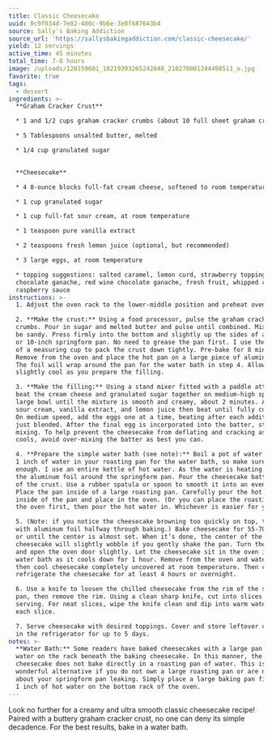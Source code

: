 ```yaml
---
title: Classic Cheesecake
uuid: 0c9f034d-7e82-480c-9b6e-3e0f687643b4
source: Sally's Baking Addiction
source_url: 'https://sallysbakingaddiction.com/classic-cheesecake/'
yield: 12 servings
active_time: 45 minutes
total_time: 7-8 hours
image: /uploads/128159601_10219393265242848_210270001244498511_o.jpg
favorite: true
tags:
  - dessert
ingredients: >-
  **Graham Cracker Crust**

  * 1 and 1/2 cups graham cracker crumbs (about 10 full sheet graham crackers)

  * 5 Tablespoons unsalted butter, melted

  * 1/4 cup granulated sugar
  

  **Cheesecake**

  * 4 8-ounce blocks full-fat cream cheese, softened to room temperature

  * 1 cup granulated sugar

  * 1 cup full-fat sour cream, at room temperature

  * 1 teaspoon pure vanilla extract

  * 2 teaspoons fresh lemon juice (optional, but recommended)

  * 3 large eggs, at room temperature

  * topping suggestions: salted caramel, lemon curd, strawberry topping,
  chocolate ganache, red wine chocolate ganache, fresh fruit, whipped cream, or
  raspberry sauce
instructions: >-
  1. Adjust the oven rack to the lower-middle position and preheat oven to 350°F

  2. **Make the crust:** Using a food processor, pulse the graham crackers into
  crumbs. Pour in sugar and melted butter and pulse until combined. Mixture will
  be sandy. Press firmly into the bottom and slightly up the sides of a 9-inch
  or 10-inch springform pan. No need to grease the pan first. I use the bottom
  of a measuring cup to pack the crust down tightly. Pre-bake for 8 minutes.
  Remove from the oven and place the hot pan on a large piece of aluminum foil.
  The foil will wrap around the pan for the water bath in step 4. Allow crust to
  slightly cool as you prepare the filling.

  3. **Make the filling:** Using a stand mixer fitted with a paddle attachment,
  beat the cream cheese and granulated sugar together on medium-high speed in a
  large bowl until the mixture is smooth and creamy, about 2 minutes. Add the
  sour cream, vanilla extract, and lemon juice then beat until fully combined.
  On medium speed, add the eggs one at a time, beating after each addition until
  just blended. After the final egg is incorporated into the batter, stop
  mixing. To help prevent the cheesecake from deflating and cracking as it
  cools, avoid over-mixing the batter as best you can.

  4. **Prepare the simple water bath (see note):** Boil a pot of water. You need
  1 inch of water in your roasting pan for the water bath, so make sure you boil
  enough. I use an entire kettle of hot water. As the water is heating up, wrap
  the aluminum foil around the springform pan. Pour the cheesecake batter on top
  of the crust. Use a rubber spatula or spoon to smooth it into an even layer.
  Place the pan inside of a large roasting pan. Carefully pour the hot water
  inside of the pan and place in the oven. (Or you can place the roasting pan in
  the oven first, then pour the hot water in. Whichever is easier for you.)

  5. (Note: if you notice the cheesecake browning too quickly on top, tent it
  with aluminum foil halfway through baking.) Bake cheesecake for 55-70 minutes
  or until the center is almost set. When it’s done, the center of the
  cheesecake will slightly wobble if you gently shake the pan. Turn the oven off
  and open the oven door slightly. Let the cheesecake sit in the oven in the
  water bath as it cools down for 1 hour. Remove from the oven and water bath,
  then cool cheesecake completely uncovered at room temperature. Then cover and
  refrigerate the cheesecake for at least 4 hours or overnight.

  6. Use a knife to loosen the chilled cheesecake from the rim of the springform
  pan, then remove the rim. Using a clean sharp knife, cut into slices for
  serving. For neat slices, wipe the knife clean and dip into warm water between
  each slice.

  7. Serve cheesecake with desired toppings. Cover and store leftover cheesecake
  in the refrigerator for up to 5 days.
notes: >-
  **Water Bath:** Some readers have baked cheesecakes with a large pan of hot
  water on the rack beneath the baking cheesecake. In this manner, the
  cheesecake does not bake directly in a roasting pan of water. This is a
  wonderful alternative if you do not own a large roasting pan or are nervous
  about your springform pan leaking. Simply place a large baking pan filled with
  1 inch of hot water on the bottom rack of the oven.
---
```

Look no further for a creamy and ultra smooth classic cheesecake recipe! Paired with a buttery graham cracker crust, no one can deny its simple decadence. For the best results, bake in a water bath.
